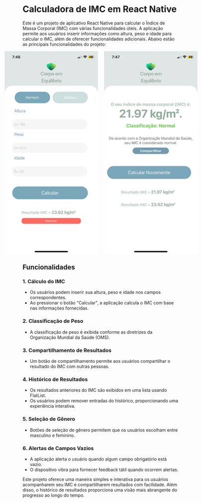 # Calculadora de IMC em React Native

Este é um projeto de aplicativo React Native para calcular o Índice de Massa Corporal (IMC) com várias funcionalidades úteis. A aplicação permite aos usuários inserir informações como altura, peso e idade para calcular o IMC, além de oferecer funcionalidades adicionais. Abaixo estão as principais funcionalidades do projeto:

<div style="display: flex; justify-content: center;">
  <img src="img1.jpeg" width="300" style="margin: 0 10px;" />
  <img src="img2.jpeg" width="300" style="margin: 0 10px;" />
</div>

## Funcionalidades

### 1. Cálculo do IMC

- Os usuários podem inserir sua altura, peso e idade nos campos correspondentes.
- Ao pressionar o botão "Calcular", a aplicação calcula o IMC com base nas informações fornecidas.

### 2. Classificação de Peso

- A classificação de peso é exibida conforme as diretrizes da Organização Mundial da Saúde (OMS).

### 3. Compartilhamento de Resultados

- Um botão de compartilhamento permite aos usuários compartilhar o resultado do IMC com outras pessoas.

### 4. Histórico de Resultados

- Os resultados anteriores do IMC são exibidos em uma lista usando FlatList.
- Os usuários podem remover entradas do histórico, proporcionando uma experiência interativa.

### 5. Seleção de Gênero

- Botões de seleção de gênero permitem que os usuários escolham entre masculino e feminino.

### 6. Alertas de Campos Vazios

- A aplicação alerta o usuário quando algum campo obrigatório está vazio.
- O dispositivo vibra para fornecer feedback tátil quando ocorrem alertas.

Este projeto oferece uma maneira simples e interativa para os usuários acompanharem seu IMC e compartilharem resultados com facilidade. Além disso, o histórico de resultados proporciona uma visão mais abrangente do progresso ao longo do tempo.
